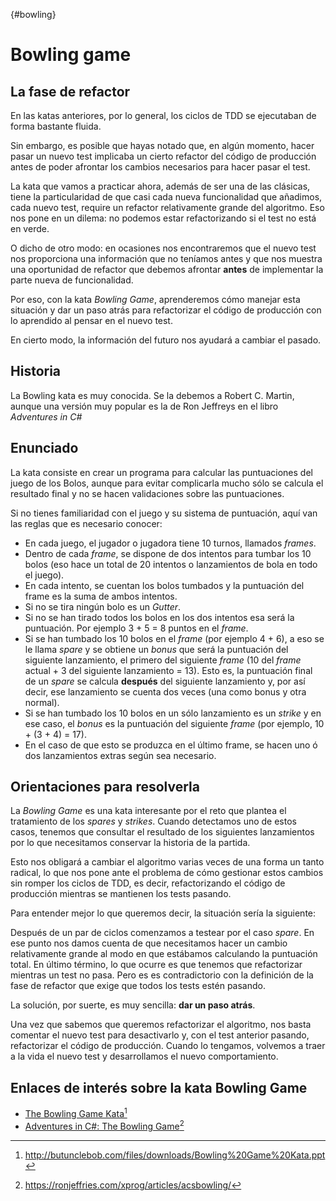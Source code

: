 {#bowling}
# Bowling game

## La fase de refactor

En las katas anteriores, por lo general, los ciclos de TDD se ejecutaban de forma bastante fluida.

Sin embargo, es posible que hayas notado que, en algún momento, hacer pasar un nuevo test implicaba un cierto refactor del código de producción antes de poder afrontar los cambios necesarios para hacer pasar el test.

La kata que vamos a practicar ahora, además de ser una de las clásicas, tiene la particularidad de que casi cada nueva funcionalidad que añadimos, cada nuevo test, require un refactor relativamente grande del algoritmo. Eso nos pone en un dilema: no podemos estar refactorizando si el test no está en verde. 

O dicho de otro modo: en ocasiones nos encontraremos que el nuevo test nos proporciona una información que no teníamos antes y que nos muestra una oportunidad de refactor que debemos afrontar **antes** de implementar la parte nueva de funcionalidad.

Por eso, con la kata *Bowling Game*, aprenderemos cómo manejar esta situación y dar un paso atrás para refactorizar el código de producción con lo aprendido al pensar en el nuevo test. 

En cierto modo, la información del futuro nos ayudará a cambiar el pasado.

## Historia

La Bowling kata es muy conocida. Se la debemos a Robert C. Martin, aunque una versión muy popular es la de Ron Jeffreys en el libro *Adventures in C#*

## Enunciado

La kata consiste en crear un programa para calcular las puntuaciones del juego de los Bolos, aunque para evitar complicarla mucho sólo se calcula el resultado final y no se hacen validaciones sobre las puntuaciones.

Si no tienes familiaridad con el juego y su sistema de puntuación, aquí van las reglas que es necesario conocer:

* En cada juego, el jugador o jugadora tiene 10 turnos, llamados *frames*.
* Dentro de cada *frame*, se dispone de dos intentos para tumbar los 10 bolos (eso hace un total de 20 intentos o lanzamientos de bola en todo el juego).
* En cada intento, se cuentan los bolos tumbados y la puntuación del frame es la suma de ambos intentos.
* Si no se tira ningún bolo es un *Gutter*.
* Si no se han tirado todos los bolos en los dos intentos esa será la puntuación. Por ejemplo 3 + 5 = 8 puntos en el *frame*.
* Si se han tumbado los 10 bolos en el *frame* (por ejemplo 4 + 6), a eso se le llama *spare* y se obtiene un *bonus* que será la puntuación del siguiente lanzamiento, el primero del siguiente *frame* (10 del *frame* actual + 3 del siguiente lanzamiento = 13). Esto es, la puntuación final de un *spare* se calcula **después** del siguiente lanzamiento y, por así decir, ese lanzamiento se cuenta dos veces (una como bonus y otra normal).
* Si se han tumbado los 10 bolos en un sólo lanzamiento es un *strike* y en ese caso, el *bonus* es la puntuación del siguiente *frame* (por ejemplo, 10 + (3 + 4) = 17). 
* En el caso de que esto se produzca en el último frame, se hacen uno ó dos lanzamientos extras según sea necesario.

## Orientaciones para resolverla

La *Bowling Game* es una kata interesante por el reto que plantea el tratamiento de los *spares* y *strikes*. Cuando detectamos uno de estos casos, tenemos que consultar el resultado de los siguientes lanzamientos por lo que necesitamos conservar la historia de la partida.

Esto nos obligará a cambiar el algoritmo varias veces de una forma un tanto radical, lo que nos pone ante el problema de cómo gestionar estos cambios sin romper los ciclos de TDD, es decir, refactorizando el código de producción mientras se mantienen los tests pasando.

Para entender mejor lo que queremos decir, la situación sería la siguiente:

Después de un par de ciclos comenzamos a testear por el caso *spare*. En ese punto nos damos cuenta de que necesitamos hacer un cambio relativamente grande al modo en que estábamos calculando la puntuación total. En último término, lo que ocurre es que tenemos que refactorizar mientras un test no pasa. Pero es es contradictorio con la definición de la fase de refactor que exige que todos los tests estén pasando.

La solución, por suerte, es muy sencilla: **dar un paso atrás**.

Una vez que sabemos que queremos refactorizar el algoritmo, nos basta comentar el nuevo test para desactivarlo y, con el test anterior pasando, refactorizar el código de producción. Cuando lo tengamos, volvemos a traer a la vida el nuevo test y desarrollamos el nuevo comportamiento.

## Enlaces de interés sobre la kata Bowling Game

* [The Bowling Game Kata](http://butunclebob.com/files/downloads/Bowling%20Game%20Kata.ppt)[^fn38]
* [Adventures in C#: The Bowling Game](https://ronjeffries.com/xprog/articles/acsbowling/)[^fn39]

[^fn38]: http://butunclebob.com/files/downloads/Bowling%20Game%20Kata.ppt
[^fn39]: https://ronjeffries.com/xprog/articles/acsbowling/

